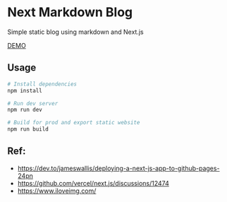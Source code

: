 # Next Markdown Blog

Simple static blog using markdown and Next.js

[DEMO](https://next-markdown-blog-drab.vercel.app/)

## Usage

```bash
# Install dependencies
npm install

# Run dev server
npm run dev

# Build for prod and export static website
npm run build
```

## Ref:

- https://dev.to/jameswallis/deploying-a-next-js-app-to-github-pages-24pn
- https://github.com/vercel/next.js/discussions/12474
- https://www.iloveimg.com/
